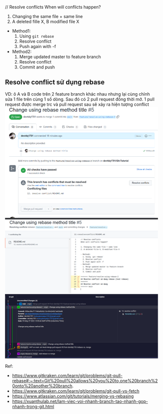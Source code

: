 // Resolve conflicts
When will conflicts happen?

1. Changing the same file + same line
2. A deleted fille X, B modified file X

- Method1:
  1. Using `git rebase`
  2. Resolve conflict
  3. Push again with -f
- Method2:
  1. Merge updated master to feature branch
  2. Resolve conflict
  3. Commit and push

## Resolve conflict sử dụng rebase

VD: ô A và B code trên 2 feature branch khác nhau nhưng lại cùng chỉnh sửa 1 file trên cùng 1 số dòng. Sau đó có 2 pull request đồng thời mở. 1 pull request được merge trc và pull request sau sẽ xảy ra hiện tượng conflict
![](imgs/conflict-1.png) ![](imgs/conflict-2.png) ![](imgs/conflict-3.png)

<!-- - quy tắc: conflict trên branch nào thì chủ branch đó sẽ đi fix (trong ví dụ này là `feature/resolve-using-rebase-2`).
- checkout sang feature/resolve-using-rebase-2 và thực hiện rebase master:
- lúc này nó sẽ hiên lên thông báo conflict
  ![](imgs/resolve-rebase.png)
- bh phải sửa file để khắc phục conflict và merge
  ![](imgs/resolve-rebase-2.png)
- tiếp theo, add file đã sửa mà chạy `git rebase --continue`
- rebase sẽ thực hiện update lại commit cũ
  ![](imgs/resolve-rebase-3.png)
- Tóm lại: việc rebase thực hiện mang gốc của feature branch lắp vào đầu master -->

Ref:

- https://www.gitkraken.com/learn/git/problems/git-pull-rebase#:~:text=Git%20pull%20allows%20you%20to,one%20branch%20onto%20another%20branch.
- https://www.gitkraken.com/learn/git/problems/git-pull-vs-fetch
- https://www.atlassian.com/git/tutorials/merging-vs-rebasing
- https://xuanthulab.net/lam-viec-voi-nhanh-branch-tao-nhanh-gop-nhanh-trong-git.html
